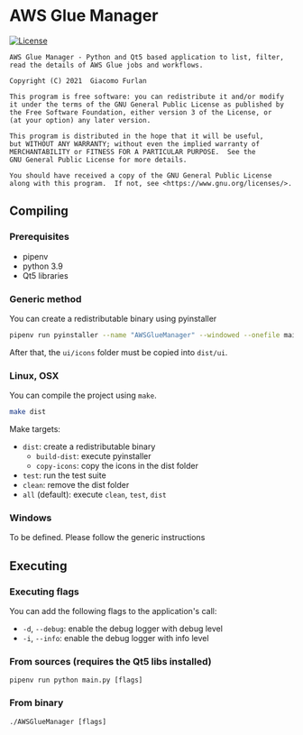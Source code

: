 # AWS Glue Manager
[![License](https://img.shields.io/badge/license-GPL%20v3-9ac813)](COPYING)

    AWS Glue Manager - Python and Qt5 based application to list, filter,
    read the details of AWS Glue jobs and workflows.

    Copyright (C) 2021  Giacomo Furlan

    This program is free software: you can redistribute it and/or modify
    it under the terms of the GNU General Public License as published by
    the Free Software Foundation, either version 3 of the License, or
    (at your option) any later version.

    This program is distributed in the hope that it will be useful,
    but WITHOUT ANY WARRANTY; without even the implied warranty of
    MERCHANTABILITY or FITNESS FOR A PARTICULAR PURPOSE.  See the
    GNU General Public License for more details.

    You should have received a copy of the GNU General Public License
    along with this program.  If not, see <https://www.gnu.org/licenses/>.

## Compiling

### Prerequisites

- pipenv
- python 3.9
- Qt5 libraries

### Generic method

You can create a redistributable binary using pyinstaller

```bash
pipenv run pyinstaller --name "AWSGlueManager" --windowed --onefile main.py
```

After that, the `ui/icons` folder must be copied into `dist/ui`.

### Linux, OSX

You can compile the project using `make`.
```bash
make dist
```

Make targets:
- `dist`: create a redistributable binary
  - `build-dist`: execute pyinstaller
  - `copy-icons`: copy the icons in the dist folder
- `test`: run the test suite
- `clean`: remove the dist folder
- `all` (default): execute `clean`, `test`, `dist`

### Windows

To be defined. Please follow the generic instructions

## Executing

### Executing flags
You can add the following flags to the application's call:
- `-d`, `--debug`: enable the debug logger with debug level
- `-i`, `--info`: enable the debug logger with info level

### From sources (requires the Qt5 libs installed)
```
pipenv run python main.py [flags]
```

### From binary
```
./AWSGlueManager [flags]
```
